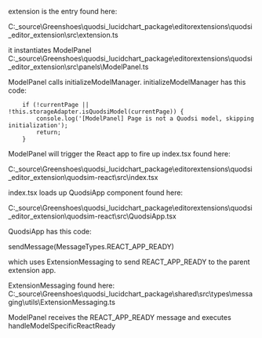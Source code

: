 extension is the entry found here:

C:\_source\Greenshoes\quodsi_lucidchart_package\editorextensions\quodsi_editor_extension\src\extension.ts

it instantiates ModelPanel
C:\_source\Greenshoes\quodsi_lucidchart_package\editorextensions\quodsi_editor_extension\src\panels\ModelPanel.ts

ModelPanel calls initializeModelManager.  initializeModelManager has this code:

        if (!currentPage || !this.storageAdapter.isQuodsiModel(currentPage)) {
            console.log('[ModelPanel] Page is not a Quodsi model, skipping initialization');
            return;
        }

ModelPanel will trigger the React app to fire up index.tsx found here:

C:\_source\Greenshoes\quodsi_lucidchart_package\editorextensions\quodsi_editor_extension\quodsim-react\src\index.tsx

index.tsx loads up QuodsiApp component found here:

C:\_source\Greenshoes\quodsi_lucidchart_package\editorextensions\quodsi_editor_extension\quodsim-react\src\QuodsiApp.tsx

QuodsiApp has this code:

sendMessage(MessageTypes.REACT_APP_READY)

which uses ExtensionMessaging to send REACT_APP_READY to the parent extension app.

ExtensionMessaging found here:
C:\_source\Greenshoes\quodsi_lucidchart_package\shared\src\types\messaging\utils\ExtensionMessaging.ts

ModelPanel receives the REACT_APP_READY message and executes handleModelSpecificReactReady